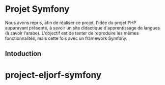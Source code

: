 # Projet Symfony

Nous avons repris, afin de réaliser ce projet, l'idée du projet PHP auparavant présenté, à savoir un site didactique d'apprentissage de langues (à savoir l'arabe). L'objectif est de tenter de reproduire les mêmes fonctionnalités, mais cette fois avec un framework Symfony.

## Intoduction

# project-eljorf-symfony